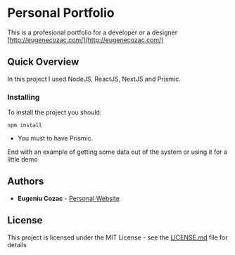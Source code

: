 # Personal Portfolio

This is a profesional portfolio for a developer or a designer
[http://eugenecozac.com/](http://eugenecozac.com/)

## Quick Overview

In this project I used NodeJS, ReactJS, NextJS and Prismic.

### Installing

To install the project you should:

```
npm install
```

- You must to have Prismic.

End with an example of getting some data out of the system or using it for a little demo

## Authors

- **Eugeniu Cozac** - [Personal Website](http://eugenecozac.com/)

## License

This project is licensed under the MIT License - see the [LICENSE.md](LICENSE.md) file for details
